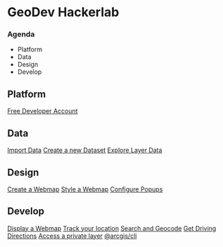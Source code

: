 # GeoDev Hackerlab

<!--
The ArcGIS Platform
The role of WebMaps and WebScenes
Portal Items
Basics of the ArcGIS API for JavaScript
How to get it
How to use it
Working with Web maps
Popups
Search and Geocode
Directions
Styles and Smart Mapping
Arcade First Aid
Authentication
Building Apps
-->

### Agenda

- Platform
- Data
- Design
- Develop

## Platform
[Free Developer Account](https://developers.arcgis.com/)

## Data

[Import Data](https://developers.arcgis.com/labs/arcgisonline/import-data/)
[Create a new Dataset](https://developers.arcgis.com/labs/arcgisonline/create-a-new-dataset/)
[Explore Layer Data](https://developers.arcgis.com/labs/arcgisonline/explore-layer-data/)

## Design
[Create a Webmap](https://developers.arcgis.com/labs/arcgisonline/create-a-web-map/)
[Style a Webmap](https://developers.arcgis.com/labs/arcgisonline/style-a-web-map/)
[Configure Popups](https://developers.arcgis.com/labs/arcgisonline/configure-pop-ups/)

## Develop
[Display a Webmap](https://developers.arcgis.com/labs/javascript/display-a-web-map/)
[Track your location](https://developers.arcgis.com/labs/javascript/track-your-location/)
[Search and Geocode](https://developers.arcgis.com/labs/javascript/search-and-geocode/)
[Get Driving Directions](https://developers.arcgis.com/labs/javascript/get-driving-directions/)
[Access a private layer](https://developers.arcgis.com/labs/javascript/access-private-layers/)
[@arcgis/cli](https://github.com/Esri/arcgis-js-cli)